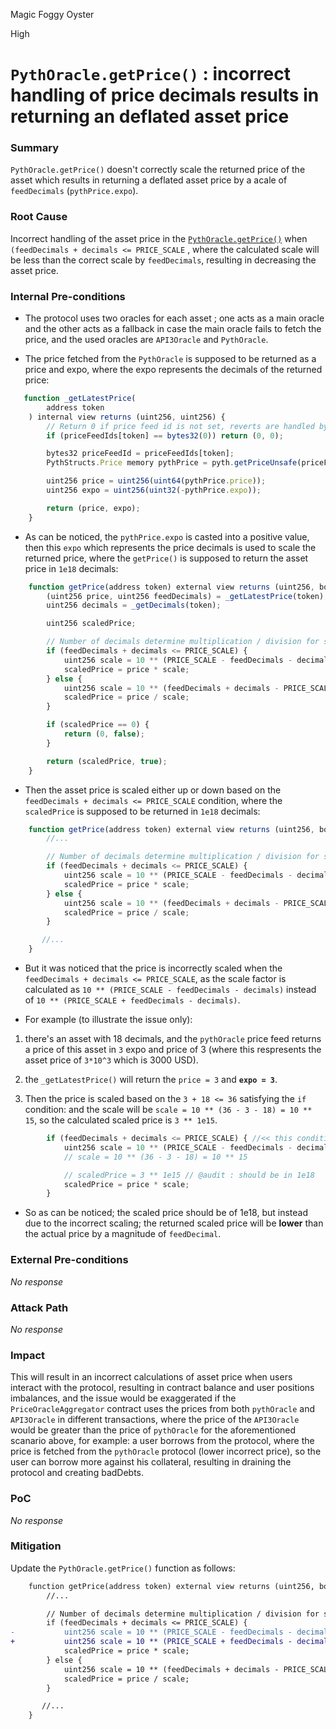 Magic Foggy Oyster

High

# `PythOracle.getPrice()` : incorrect handling of price decimals results in returning an deflated asset price

### Summary


`PythOracle.getPrice()` doesn't correctly scale the returned price of the asset which results in returning a deflated asset price by a acale of `feedDecimals` (`pythPrice.expo`).

### Root Cause

Incorrect handling of the asset price in the [`PythOracle.getPrice()`](https://github.com/sherlock-audit/2024-12-mach-finance/blob/main/contracts/src/Oracles/Pyth/PythOracle.sol#L78C9-L80C41) when `(feedDecimals + decimals <= PRICE_SCALE` , where the calculated scale will be less than the correct scale by `feedDecimals`, resulting in decreasing the asset price.


### Internal Pre-conditions


- The protocol uses two oracles for each asset ; one acts as a main oracle and the other acts as a fallback in case the main oracle fails to fetch the price, and the used oracles are `API3Oracle` and `PythOracle`.

- The price fetched from the `PythOracle` is supposed to be returned as a price and expo, where the expo represents the decimals of the returned price:

```javascript
   function _getLatestPrice(
        address token
    ) internal view returns (uint256, uint256) {
        // Return 0 if price feed id is not set, reverts are handled by caller
        if (priceFeedIds[token] == bytes32(0)) return (0, 0);

        bytes32 priceFeedId = priceFeedIds[token];
        PythStructs.Price memory pythPrice = pyth.getPriceUnsafe(priceFeedId);

        uint256 price = uint256(uint64(pythPrice.price));
        uint256 expo = uint256(uint32(-pythPrice.expo));

        return (price, expo);
    }
```

- As can be noticed, the `pythPrice.expo` is casted into a positive value, then this `expo` which represents the price decimals is used to scale the returned price, where the `getPrice()` is supposed to return the asset price in `1e18` decimals:

```javascript
    function getPrice(address token) external view returns (uint256, bool) {
        (uint256 price, uint256 feedDecimals) = _getLatestPrice(token);
        uint256 decimals = _getDecimals(token);

        uint256 scaledPrice;

        // Number of decimals determine multiplication / division for scaling
        if (feedDecimals + decimals <= PRICE_SCALE) {
            uint256 scale = 10 ** (PRICE_SCALE - feedDecimals - decimals);
            scaledPrice = price * scale;
        } else {
            uint256 scale = 10 ** (feedDecimals + decimals - PRICE_SCALE);
            scaledPrice = price / scale;
        }

        if (scaledPrice == 0) {
            return (0, false);
        }

        return (scaledPrice, true);
    }
```

- Then the asset price is scaled either up or down based on the `feedDecimals + decimals <= PRICE_SCALE` condition, where the `scaledPrice` is supposed to be returned in `1e18` decimals:

```javascript
    function getPrice(address token) external view returns (uint256, bool) {
        //...

        // Number of decimals determine multiplication / division for scaling
        if (feedDecimals + decimals <= PRICE_SCALE) {
            uint256 scale = 10 ** (PRICE_SCALE - feedDecimals - decimals);
            scaledPrice = price * scale;
        } else {
            uint256 scale = 10 ** (feedDecimals + decimals - PRICE_SCALE);
            scaledPrice = price / scale;
        }

       //...
    }
```

- But it was noticed that the price is incorrectly scaled when the `feedDecimals + decimals <= PRICE_SCALE`, as the scale factor is calculated as `10 ** (PRICE_SCALE - feedDecimals - decimals)` instead of `10 ** (PRICE_SCALE + feedDecimals - decimals)`.

- For example (to illustrate the issue only):

1.  there's an asset with 18 decimals, and the `pythOracle` price feed returns a price of this asset in `3` expo and price of 3 (where this respresents the asset price of `3*10^3` which is 3000 USD).

2.  the `_getLatestPrice()` will return the `price = 3` and **`expo = 3`**.

3.  Then the price is scaled based on the `3 + 18 <= 36` satisfying the `if` condition:
    and the scale will be `scale = 10 ** (36 - 3 - 18) = 10 ** 15`, so the calculated scaled price is `3 ** 1e15`.

```javascript
        if (feedDecimals + decimals <= PRICE_SCALE) { //<< this condition will be satisfied
            uint256 scale = 10 ** (PRICE_SCALE - feedDecimals - decimals);
            // scale = 10 ** (36 - 3 - 18) = 10 ** 15

            // scaledPrice = 3 ** 1e15 // @audit : should be in 1e18
            scaledPrice = price * scale;
        }
```

- So as can be noticed; the scaled price should be of 1e18, but instead due to the incorrect scaling; the returned scaled price will be **lower** than the actual price by a magnitude of `feedDecimal`.

### External Pre-conditions

_No response_

### Attack Path

_No response_

### Impact

This will result in an incorrect calculations of asset price when users interact with the protocol, resulting in contract balance and user positions imbalances, and the issue would be exaggerated if the `PriceOracleAggregator` contract uses the prices from both `pythOracle` and `API3Oracle` in different transactions, where the price of the `API3Oracle` would be greater than the price of `pythOracle` for the aforementioned scanario above, for example:
a user borrows from the protocol, where the price is fetched from the `pythOracle` protocol (lower incorrect price), so the user can borrow more against his collateral, resulting in draining the protocol and creating badDebts.

### PoC

_No response_

### Mitigation

Update the `PythOracle.getPrice()` function as follows:

```diff
    function getPrice(address token) external view returns (uint256, bool) {
        //...

        // Number of decimals determine multiplication / division for scaling
        if (feedDecimals + decimals <= PRICE_SCALE) {
-           uint256 scale = 10 ** (PRICE_SCALE - feedDecimals - decimals);
+           uint256 scale = 10 ** (PRICE_SCALE + feedDecimals - decimals);
            scaledPrice = price * scale;
        } else {
            uint256 scale = 10 ** (feedDecimals + decimals - PRICE_SCALE);
            scaledPrice = price / scale;
        }

       //...
    }
```